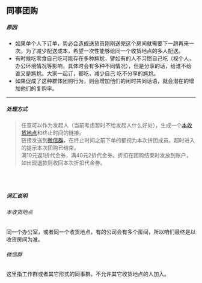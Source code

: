 ## 同事团购
##### 原因
- 如果单个人下订单，势必会造成送货员刚刚送完这个房间就需要下一趟再来一次。为了减少配送成本，希望一次性能够给同一个收货地点的多人配送。
- 有时候吃零食自己吃可能存在多种尴尬，譬如有的人不习惯自己吃（视个人，办公环境情况等影响，具体时会有多种不同情况），但是分享的话，给谁不给谁又是尴尬。大家一起订，都吃，减少自己 吃不分享的尴尬。
- 如果促成了这种群体团购行为，则会增加他们的闲时共同话语，就会潜在的增加他们的复购率。
----------------
##### 处理方式
> 任意可以作为发起人（当前考虑暂时不给发起人什么好处），生成一个[本收货地点](https://github.com/0xFF336699/note/blob/master/snacks/%E4%BA%A7%E5%93%81%E8%AE%BE%E8%AE%A1/%E5%90%8C%E4%BA%8B%E5%9B%A2%E8%B4%AD.md#%E6%9C%AC%E6%94%B6%E8%B4%A7%E5%9C%B0%E7%82%B9)和终止时间的链接。  
> 链接发送到[微信群](https://github.com/0xFF336699/note/blob/master/snacks/%E4%BA%A7%E5%93%81%E8%AE%BE%E8%AE%A1/%E5%90%8C%E4%BA%8B%E5%9B%A2%E8%B4%AD.md#%E5%BE%AE%E4%BF%A1%E7%BE%A4)，在终止时间之前下单的都视为本次拼团成员。超时进入的提示本次团购已结束。  
> 满10元返1折代金券，满40元2折代金券。折扣在团购结束时发放到账户，如出现退款则收回本次折扣代金券。 

<br/><br/>
##### 词汇说明
###### 本收货地点  
同一个办公室，或者同一个收货地点，有的公司会有多个房间，所以咱们最终是以收货房间为准。
<br/>
###### 微信群
这里指工作群或者其它形式的同事群。不允许其它收货地点的人加入。
